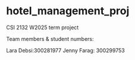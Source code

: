# hotel_management_proj

CSI 2132 W2025 term project 

Team members & student numbers:

Lara Debsi:300281977
Jenny Farag: 300299753 
